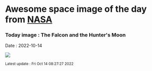 
# Awesome space image of the day from [NASA](https://api.nasa.gov/)

### Today image : The Falcon and the Hunter's Moon
Date : 2022-10-14

![](https://apod.nasa.gov/apod/image/2210/2T2A3056_1024.jpg)

<small>Latest update : Fri Oct 14 08:27:27 2022</small>
        